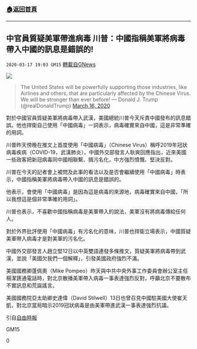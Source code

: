 ###  [:house:返回首頁](https://github.com/ourhimalayas/txt)
---

## 中官員質疑美軍帶進病毒 川普：中國指稱美軍將病毒帶入中國的訊息是錯誤的!
`2020-03-17 19:03 GM15` [轉載自GNews](https://gnews.org/zh-hant/143568/)

![](https://s3-ap-northeast-1.amazonaws.com/news.guo.offload.media/wp-content/uploads/2020/03/17190203/Noname-13.jpg)
> The United States will be powerfully supporting those industries, like Airlines and others, that are particularly affected by the Chinese Virus. We will be stronger than ever before!
> — Donald J. Trump (@realDonaldTrump) [March 16, 2020](https://twitter.com/realDonaldTrump/status/1239685852093169664?ref_src=twsrc%5Etfw)



對於中國官員質疑美軍將病毒帶入武漢，美國總統川普今天斥責中國發布的訊息錯誤。他也捍衛自己使用「中國病毒」一詞表示，病毒確實來自中國，這是非常準確的用詞。

川普昨天傍晚在推文上首度使用「中國病毒」（Chinese Virus）稱呼2019年冠狀病毒疾病（COVID-19，武漢肺炎），中國外交部發言人耿爽回應指出，近來美國一些政客把新冠病毒同中國相聯繫、搞污名化，中方強烈憤慨、堅決反對。

川普在今天的記者會上被問及此事的看法以及是否會繼續使用「中國病毒」時表示，中國指稱美軍將病毒帶入中國的訊息是錯誤的。

他表示，會使用「中國病毒」是因為這是病毒的來源地，病毒確實來自中國，「所以我想這是個非常準確的用詞」。

川普也表示，不喜歡中國指稱病毒是美軍帶入的說法，美軍沒有將病毒傳給任何人。

對於外界批評使用「中國病毒」有污名化的意味，川普也捍衛立場表示，中國質疑美軍帶入病毒才是對美軍的污名化。

中國外交部發言人趙立堅12日以中英雙語連發多條推文，質疑美軍將病毒帶到武漢，並說「美國欠我們一個解釋」，引發美國政府強烈不滿。

美國國務卿蓬佩奧（Mike Pompeo）昨天與中共中央外事工作委員會辦公室主任楊潔篪通電話時，對北京散播美軍帶入病毒一事表達強烈反對，呼籲北京不要散布不實訊息和荒誕謠言。

美國國務院亞太助卿史達偉（David Stilwell）13日也曾召見中國駐美國大使崔天凱，對北京當局暗示2019冠狀病毒是由美軍帶進武漢一事表達強烈抗議。

引自[自由時報](https://news.ltn.com.tw/news/world/breakingnews/3103365)

GM15

0
